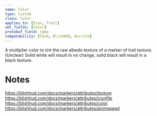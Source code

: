 ```yaml
---
name: Color
type: Custom
class: Color
applies_to: [Icon, Trail]
xml_fields: [Color]
protobuf_field: rgba
compatability: [TacO, BlishHUD, Burrito]
---
```

A multiplier color to tint the raw albedo texture of a marker of trail texture. (Unclear) Solid white will result in no change, solid black will result in a black texture.

Notes
=====
https://blishhud.com/docs/markers/attributes/texture
https://blishhud.com/docs/markers/attributes/iconfile
https://blishhud.com/docs/markers/attributes/color
https://blishhud.com/docs/markers/attributes/animspeed
